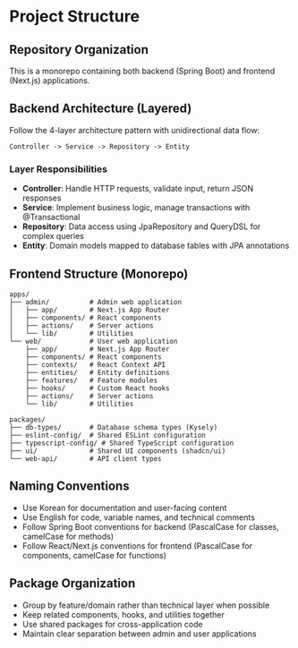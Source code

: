 # Project Structure

## Repository Organization
This is a monorepo containing both backend (Spring Boot) and frontend (Next.js) applications.

## Backend Architecture (Layered)
Follow the 4-layer architecture pattern with unidirectional data flow:

```
Controller -> Service -> Repository -> Entity
```

### Layer Responsibilities
- **Controller**: Handle HTTP requests, validate input, return JSON responses
- **Service**: Implement business logic, manage transactions with @Transactional
- **Repository**: Data access using JpaRepository and QueryDSL for complex queries
- **Entity**: Domain models mapped to database tables with JPA annotations

## Frontend Structure (Monorepo)
```
apps/
├── admin/          # Admin web application
│   ├── app/        # Next.js App Router
│   ├── components/ # React components
│   ├── actions/    # Server actions
│   └── lib/        # Utilities
└── web/            # User web application
    ├── app/        # Next.js App Router
    ├── components/ # React components
    ├── contexts/   # React Context API
    ├── entities/   # Entity definitions
    ├── features/   # Feature modules
    ├── hooks/      # Custom React hooks
    ├── actions/    # Server actions
    └── lib/        # Utilities

packages/
├── db-types/       # Database schema types (Kysely)
├── eslint-config/  # Shared ESLint configuration
├── typescript-config/ # Shared TypeScript configuration
├── ui/             # Shared UI components (shadcn/ui)
└── web-api/        # API client types
```

## Naming Conventions
- Use Korean for documentation and user-facing content
- Use English for code, variable names, and technical comments
- Follow Spring Boot conventions for backend (PascalCase for classes, camelCase for methods)
- Follow React/Next.js conventions for frontend (PascalCase for components, camelCase for functions)

## Package Organization
- Group by feature/domain rather than technical layer when possible
- Keep related components, hooks, and utilities together
- Use shared packages for cross-application code
- Maintain clear separation between admin and user applications